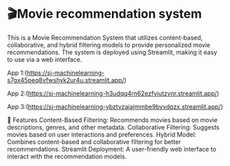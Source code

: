 # 🎬Movie recommendation system
This is a Movie Recommendation System that utilizes content-based, collaborative, and hybrid filtering models to provide personalized movie recommendations. The system is deployed using Streamlit, making it easy to use via a web interface.

App 1:(https://sj-machinelearning-s7gx45peq8vfwshyk2ur4u.streamlit.app/)

App 2:(https://sj-machinelearning-h3udqq4rn62ezfyiutzvnr.streamlit.app/)

App 3:(https://sj-machinelearning-ybztvzaiajmmbe9bvvdqzx.streamlit.app/)

📌 Features
Content-Based Filtering: Recommends movies based on movie descriptions, genres, and other metadata.
Collaborative Filtering: Suggests movies based on user interactions and preferences.
Hybrid Model: Combines content-based and collaborative filtering for better recommendations.
Streamlit Deployment: A user-friendly web interface to interact with the recommendation models.


